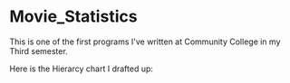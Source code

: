 # Movie_Statistics

This is one of the first programs I've written at Community College in my Third semester.

Here is the Hierarcy chart I drafted up:
